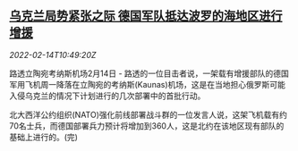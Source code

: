 <!--1644836463000-->
[乌克兰局势紧张之际 德国军队抵达波罗的海地区进行增援](https://cn.reuters.com/article/ukraine-0214-mon-idCNKBS2KJ0UL)
------

<div><i>2022-02-14T10:49:20Z</i></div><p>路透立陶宛考纳斯机场2月14日 - 路透的一位目击者说，一架载有增援部队的德国军用飞机周一降落在立陶宛的考纳斯(Kaunas)机场，这是在当地担心俄罗斯可能入侵乌克兰的情况下计划进行的几次部署中的首批行动。</p><p>北大西洋公约组织(NATO)强化前线部署战斗群的一位发言人说，这架飞机载有约70名士兵，而德国部署兵力预计将增加到360人，这是北约在该地区现有部队的基础上进行的。(完)</p>
